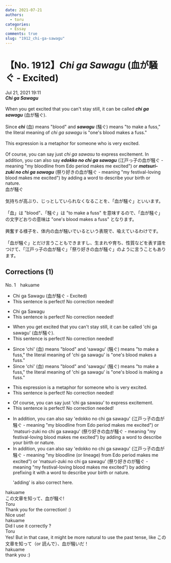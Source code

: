 ```yaml
---
date: 2021-07-21
authors:
  - toru
categories:
  - Essay
comments: true
slug: "1912_chi-ga-sawagu"
---
```


# 【No. 1912】<strong><em>Chi ga Sawagu</em></strong> (血が騒ぐ - Excited)
<div class="date">Jul 21, 2021 19:11</div>
<div id="post"><div id="body_show_ori">
<strong><em>Chi ga Sawagu</em></strong><br/><br/>When you get excited that you can't stay still, it can be called <strong><em>chi ga sawagu</em></strong> (血が騒ぐ).<br/><br/>Since <strong><em>chi</em></strong> (血) means "blood" and <strong><em>sawagu</em></strong> (騒ぐ) means "to make a fuss," the literal meaning of <em>chi ga sawagu</em> is "one's blood makes a fuss."<br/><br/>This expression is a metaphor for someone who is very excited.<br/><br/>Of course, you can say just <em>chi ga sawasu</em> to express excitement. In addition, you can also say <strong><em>edokko no chi ga sawagu</em></strong> (江戸っ子の血が騒ぐ - meaning "my bloodline from Edo period makes me excited") or <strong><em>matsuri-zuki no chi ga sawagu</em></strong> (祭り好きの血が騒ぐ - meaning "my festival-loving blood makes me excited") by adding a word to describe your birth or nature.
</div></div>

<!-- more -->

<div id="post_ja"><div id="body_show_mo">
血が騒ぐ<br/><br/>気持ちが高ぶり、じっとしていられなくなることを、「血が騒ぐ」といいます。<br/><br/>「血」は "blood"、「騒ぐ」は "to make a fuss" を意味するので、「血が騒ぐ」の文字どおりの意味は "one's blood makes a fuss" となります。<br/><br/>興奮する様子を、体内の血が騒いでいるという表現で、喩えているわけです。<br/><br/>「血が騒ぐ」とだけ言うこともできますし、生まれや育ち、性質などを表す語をつけて、「江戸っ子の血が騒ぐ」「祭り好きの血が騒ぐ」のように言うこともあります。
</div></div>

## Corrections (1)
<div id="block"><div class="first_name"> No. 1　<span class="just_name">hakuame</span></div><div id="block2">
<ul class="correction_field">
<li class="incorrect">Chi ga Sawagu (血が騒ぐ - Excited)</li>
<li class="corrected perfect">This sentence is perfect! No correction needed!</li>
</ul>
<ul class="correction_field">
<li class="incorrect">Chi ga Sawagu</li>
<li class="corrected perfect">This sentence is perfect! No correction needed!</li>
</ul>
<ul class="correction_field">
<li class="incorrect">When you get excited that you can't stay still, it can be called 'chi ga sawagu' (血が騒ぐ).</li>
<li class="corrected perfect">This sentence is perfect! No correction needed!</li>
</ul>
<ul class="correction_field">
<li class="incorrect">Since 'chi' (血) means "blood" and 'sawagu' (騒ぐ) means "to make a fuss," the literal meaning of 'chi ga sawagu' is "one's blood makes a fuss."</li>
<li class="corrected correct">
Since 'chi' (血) means "blood" and 'sawagu' (騒ぐ) means "to make a fuss," the literal meaning of 'chi ga sawagu' is "one's blood <span class="f_blue">is making</span> a fuss."
</li>
</ul>
<ul class="correction_field">
<li class="incorrect">This expression is a metaphor for someone who is very excited.</li>
<li class="corrected perfect">This sentence is perfect! No correction needed!</li>
</ul>
<ul class="correction_field">
<li class="incorrect">Of course, you can say just 'chi ga sawasu' to express excitement.</li>
<li class="corrected perfect">This sentence is perfect! No correction needed!</li>
</ul>
<ul class="correction_field">
<li class="incorrect">In addition, you can also say 'edokko no chi ga sawagu' (江戸っ子の血が騒ぐ - meaning "my bloodline from Edo period makes me excited") or 'matsuri-zuki no chi ga sawagu' (祭り好きの血が騒ぐ - meaning "my festival-loving blood makes me excited") by adding a word to describe your birth or nature.</li>
<li class="corrected correct">
In addition, you can also say 'edokko no chi ga sawagu' (江戸っ子の血が騒ぐ - meaning "my bloodline (or lineage) from Edo period makes me excited") or 'matsuri-zuki no chi ga sawagu' (祭り好きのが騒ぐ - meaning "my festival-loving blood makes me excited") by <span class="sline">adding</span> <span class="f_blue">prefixing it with </span>a word to describe your birth or nature.
<p class="correction_comment">'adding' is also correct here.</p>
</li>
</ul>
</div><div class="name"><span class="just_name">hakuame</span><br>
この文章を知って、血が騒ぐ!
</div>
<div class="name"><span class="just_name">Toru</span><br>
Thank you for the correction! :)<br/>Nice use!
</div>
<div class="name"><span class="just_name">hakuame</span><br>
Did I use it correctly ?
</div>
<div class="name"><span class="just_name">Toru</span><br>
Yes! But in that case, it might be more natural to use the past tense, like この文章を知って（or 読んで）、血が騒いだ！
</div>
<div class="name"><span class="just_name">hakuame</span><br>
thank you :)
</div>
</div>
